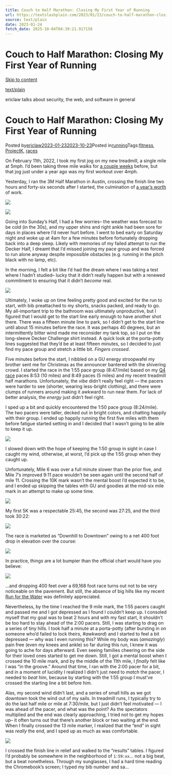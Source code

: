 ```yaml
---
title: Couch to Half Marathon: Closing My First Year of Running
url: https://textslashplain.com/2023/01/23/couch-to-half-marathon-closing-my-first-year-of-running/
source: text/plain
date: 2023-01-24
fetch_date: 2025-10-04T04:39:21.917158
---
```


# Couch to Half Marathon: Closing My First Year of Running

[Skip to content](#content)

[text/plain](https://textslashplain.com/)

ericlaw talks about security, the web, and software in general

# Couch to Half Marathon: Closing My First Year of Running

Posted by[ericlaw](https://textslashplain.com/author/ericlaw1979/)[2023-01-232023-10-23](https://textslashplain.com/2023/01/23/couch-to-half-marathon-closing-my-first-year-of-running/)Posted in[running](https://textslashplain.com/category/life/running/)Tags:[fitness](https://textslashplain.com/tag/fitness/), [ProjectK](https://textslashplain.com/tag/projectk/), [races](https://textslashplain.com/tag/races/)

On February 11th, 2022, I took my first jog on my new treadmill, a single mile at 5mph. I’d been taking three mile walks for [a couple weeks](https://textslashplain.com/2022/06/27/end-of-q2-check-in/) before, but that jog just under a year ago was my first workout over 4mph.

Yesterday, I ran the 3M Half Marathon in Austin, crossing the finish line two hours and forty-six seconds after I started, the culmination of [a year’s worth](https://textslashplain.com/2023/01/12/2022-fitness/) of work.

[![](https://textslashplain.com/wp-content/uploads/2023/01/image-50.png?w=1024)](https://textslashplain.com/wp-content/uploads/2023/01/image-50.png)

[![](https://textslashplain.com/wp-content/uploads/2023/01/screenshot_20230122-113105.png?w=603)](https://textslashplain.com/wp-content/uploads/2023/01/screenshot_20230122-113105.png)

Going into Sunday’s Half, I had a few worries– the weather was forecast to be cold (in the 30s), and my upper shins and right ankle had been sore for days in places where I’d never hurt before. I went to bed early on Saturday night and woke up at 4am for a few minutes before fortunately dropping back into a deep sleep. Likely with memories of my failed attempt to run the Decker Half, I dreamt that I’d missed joining my pace group and was forced to run alone anyway despite impossible obstacles (e.g. running in the pitch black with no lamp, etc).

In the morning, I felt a bit like I’d had the dream where I was taking a test where I hadn’t studied– lucky that it didn’t really happen but with a renewed commitment to ensuring that it didn’t *become* real.

[![](https://textslashplain.com/wp-content/uploads/2023/01/image-42.png?w=852)](https://textslashplain.com/wp-content/uploads/2023/01/image-42.png)

Ultimately, I woke up on time feeling pretty good and excited for the run to start, with bib preattached to my shorts, snacks packed, and ready to go. My all-important trip to the bathroom was ultimately unproductive, but I figured that I would get to the start line early enough to have another shot there. There was a fifteen minute line to park, so I didn’t get to the start line until about 15 minutes before the race. It was perhaps 40 degrees, but an intermittently bitter wind made me reconsider my tank top, so I put on the long-sleeve Decker Challenge shirt instead. A quick look at the porta-potty lines suggested that they’d be at least fifteen minutes, so I decided to just find my pace group and stretch a little bit. *Fingers crossed*.

Five minutes before the start, I nibbled on a GU energy stroopwafel my brother sent me for Christmas as the announcer bantered with the shivering crowd. I started the race in the 1:55 pace group (8:47/mile) based on my [Q4 race](https://textslashplain.com/2022/11/27/q4-races/) paces 8:53 (10 miles) and 8:49 paces (5 miles) and my recent treadmill half marathons. Unfortunately, the *vibe* didn’t really feel right — the pacers were harder to see (shorter, wearing less-bright clothing), and there were clumps of runners around making it awkward to run near them. For lack of better analysis, the *energy* just didn’t feel right.

I sped up a bit and quickly encountered the 1:50 pace group (8:24/mile). The two pacers were taller, decked out in bright colors, and chatting happily with their group. I ended up happily running the first five miles with them before fatigue started setting in and I decided that I wasn’t going to be able to keep it up.

[![](https://textslashplain.com/wp-content/uploads/2023/01/image-41.png?w=878)](https://textslashplain.com/wp-content/uploads/2023/01/image-41.png)

I slowed down with the hope of keeping the 1:50 group in sight in case I caught my wind, otherwise, at worst, I’d pick up the 1:55 group when they caught up.

Unfortunately, Mile 6 was over a full minute slower than the prior five, and Mile 7’s improved 9:11 pace wouldn’t be seen again until the second half of mile 11. Crossing the 10K mark wasn’t the mental boost I’d expected it to be, and I ended up skipping the tables with GU and goodies at the mid-six mile mark in an attempt to make up some time.

[![](https://textslashplain.com/wp-content/uploads/2023/01/image-39.png?w=922)](https://textslashplain.com/wp-content/uploads/2023/01/image-39.png)

My first 5K was a respectable 25:45, the second was 27:25, and the third took 30:22:

[![](https://textslashplain.com/wp-content/uploads/2023/01/image-46.png?w=775)](https://textslashplain.com/wp-content/uploads/2023/01/image-46.png)

The race is marketed as “Downhill to Downtown” owing to a net 400 foot drop in elevation over the course:

[![](https://textslashplain.com/wp-content/uploads/2023/01/image-45.png?w=1024)](https://textslashplain.com/wp-content/uploads/2023/01/image-45.png)

In practice, things are a lot bumpier than the official chart would have you believe:

[![](https://textslashplain.com/wp-content/uploads/2023/01/image-40.png?w=1024)](https://textslashplain.com/wp-content/uploads/2023/01/image-40.png)

…and dropping 400 feet over a 69,168 foot race turns out not to be very noticeable on the pavement. But still, the absence of big hills like my recent [Run for the Water](https://textslashplain.com/2022/11/27/q4-races/) was definitely appreciated.

Nevertheless, by the time I reached the 9 mile mark, the 1:55 pacers caught and passed me and I got depressed as I found I couldn’t keep up. I consoled myself that my goal was to beat 2 hours and with my fast start, it shouldn’t be too hard to stay ahead of the 2:00 pacers. Still, I was starting to drag on a series of tiny hills. I took half a minute at a porta-potty (after bursting in on someone who’d failed to lock theirs, *#awkward*) and I started to feel a bit depressed — why was I even running this? While my body was (*amazingly*) pain free (even my knees and ankle) so far during this run, I knew it was going to ache for days afterward. Even seeing families cheering on the side for their loved ones started to get me down. Still, I got a mental boost when I crossed the 10 mile mark, and by the middle of the 11th mile, I *finally* felt like I was “in the groove.” Around that time, I ran with the 2:00 pacer for a bit, and in a moment of lucidity I realized I didn’t just need to *match* the pacer, I needed to *beat* him, because by starting with the 1:55 group I must’ve crossed the starting line a bit before him.

Alas, my second wind didn’t last, and a series of small hills as we got downtown took the wind out of my sails. In treadmill runs, I typically try to do the last half mile or mile at 7:30/mile, but I just didn’t feel motivated — I was ahead of the pacer, and what was the point? As the spectators multiplied and the end was clearly approaching, I tried not to get my hopes up– it often turns out that there’s another block or two waiting at the end. When I finally crossed the 13 mile marker, I realized that the “end” in sight was *really* the end, and I sped up as much as was comfortable.

[![](https://textslashplain.com/wp-content/uploads/2023/01/image-48.png?w=717)](https://textslashplain.com/wp-content/uploads/2023/01/image-48.png)

I crossed the finish line in relief and walked to the “results” tables. I figured I’d probably be somewhere in the neighborhood of `1:59:xx`… not a big beat, but a beat nonetheless. Through my sunglasses, I had a hard time reading the Chromebook’s screen; I typed my bib number and sa...